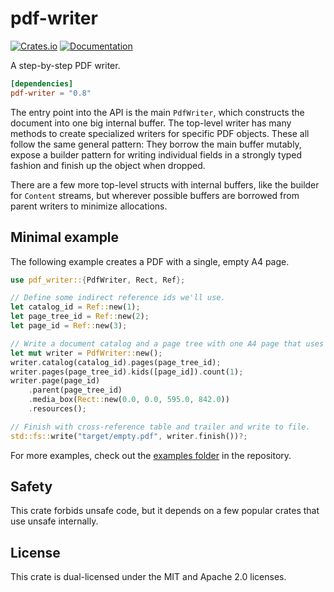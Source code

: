 # pdf-writer
[![Crates.io](https://img.shields.io/crates/v/pdf-writer.svg)](https://crates.io/crates/pdf-writer)
[![Documentation](https://docs.rs/pdf-writer/badge.svg)](https://docs.rs/pdf-writer)

A step-by-step PDF writer.

```toml
[dependencies]
pdf-writer = "0.8"
```

The entry point into the API is the main `PdfWriter`, which constructs the
document into one big internal buffer. The top-level writer has many methods to
create specialized writers for specific PDF objects. These all follow the same
general pattern: They borrow the main buffer mutably, expose a builder pattern
for writing individual fields in a strongly typed fashion and finish up the
object when dropped.

There are a few more top-level structs with internal buffers, like the builder
for `Content` streams, but wherever possible buffers are borrowed from parent
writers to minimize allocations.

## Minimal example
The following example creates a PDF with a single, empty A4 page.

```rust
use pdf_writer::{PdfWriter, Rect, Ref};

// Define some indirect reference ids we'll use.
let catalog_id = Ref::new(1);
let page_tree_id = Ref::new(2);
let page_id = Ref::new(3);

// Write a document catalog and a page tree with one A4 page that uses no resources.
let mut writer = PdfWriter::new();
writer.catalog(catalog_id).pages(page_tree_id);
writer.pages(page_tree_id).kids([page_id]).count(1);
writer.page(page_id)
    .parent(page_tree_id)
    .media_box(Rect::new(0.0, 0.0, 595.0, 842.0))
    .resources();

// Finish with cross-reference table and trailer and write to file.
std::fs::write("target/empty.pdf", writer.finish())?;
```

For more examples, check out the [examples folder] in the repository.

## Safety
This crate forbids unsafe code, but it depends on a few popular crates that use
unsafe internally.

## License
This crate is dual-licensed under the MIT and Apache 2.0 licenses.

[examples folder]: https://github.com/typst/pdf-writer/tree/main/examples
